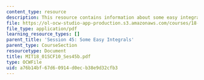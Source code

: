 ```yaml
---
content_type: resource
description: This resource contains information about some easy integrals.
file: https://ol-ocw-studio-app-production.s3.amazonaws.com/courses/18-01sc-single-variable-calculus-fall-2010/a76b14bf67d60914d0ecb38e9d32cfb3_MIT18_01SCF10_Ses45b.pdf
file_type: application/pdf
learning_resource_types: []
parent_title: 'Session 45: Some Easy Integrals'
parent_type: CourseSection
resourcetype: Document
title: MIT18_01SCF10_Ses45b.pdf
type: OCWFile
uid: a76b14bf-67d6-0914-d0ec-b38e9d32cfb3
---
```

